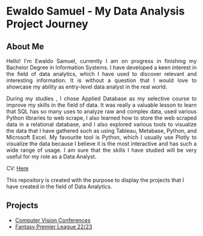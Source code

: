 <h1>Ewaldo Samuel - My Data Analysis Project Journey</h1>
<h2>About Me</h2>
<body><p align="justify">Hello! I'm Ewaldo Samuel, currently I am on progress in finishing my Bachelor Degree in Information Systems. I have developed a keen interest in the field of data analytics, which I have used to discover relevant and interesting information. It is without a question that I would love to showcase my ability as entry-level data analyst in the real world.</p>

<p align = "justify">During my studies , I chose Applied Database as my selective course to improve my skills in the field of data. It was really a valuable lesson to learn that SQL has so many uses to analyze raw and complex data, used various Python libraries to web scrape, I also learned how to store the web scraped data in a relational database, and I also explored various tools to visualize the data that I have gathered such as using Tableau, Metabase, Python, and Microsoft Excel. My favourite tool is Python, which I usually use Plotly to visualize the data because I believe it is the most interactive and has such a wide range of usage. I am sure that the skills I have studied will be very useful for my role as a Data Analyst.</p>

CV: [Here]()

This repository is created with the purpose to display the projects that I have created in the field of Data Analytics.

<h2>Projects</h2>
<ul>
  <li><a href = "https://github.com/ewaldo19/Computer-Vision-Data-Analysis-Project">Computer Vision Conferences</a></li>
  <li><a href = "https://github.com/ewaldo19/FPL-22-23-Data-Analysis">Fantasy Premier League 22/23</a></body></li>
</ul>




